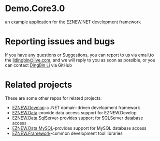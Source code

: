 # Demo.Core3.0

an example application for the EZNEW.NET development framework

# Reporting issues and bugs

If you have any questions or Suggestions, you can report to us via email,to the lidingbin@live.com, and we will reply to you as soon as possible, or you can contact [DingBin Li](https://github.com/lidingbin) via GitHub

# Related projects

These are some other repos for related projects:

  * [EZNEW.Develop](https://github.com/eznew-net/EZNEW.Develop)-a .NET domain-driven development framework
  * [EZNEW.Data](https://github.com/eznew-net/EZNEW.Data)-provide data access support for EZNEW.Develop
  * [EZNEW.Data.SqlServer](https://github.com/eznew-net/EZNEW.Data.SqlServer)-provides support for SQLServer database access
  * [EZNEW.Data.MySQL](https://github.com/eznew-net/EZNEW.Data.MySQL)-provides support for MySQL database access
  * [EZNEW.Framework](https://github.com/eznew-net/EZNEW.Framework)-common development tool libraries

